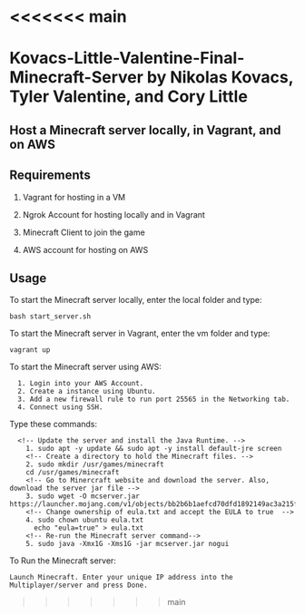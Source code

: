 <<<<<<< main
=======
# Kovacs-Little-Valentine-Final-Minecraft-Server by Nikolas Kovacs, Tyler Valentine, and Cory Little

## Host a Minecraft server locally, in Vagrant, and on AWS

## Requirements

1. Vagrant for hosting in a VM

2. Ngrok Account for hosting locally and in Vagrant

3. Minecraft Client to join the game

4. AWS account for hosting on AWS

## Usage

To start the Minecraft server locally, enter the local folder and type:

```
bash start_server.sh
```

To start the Minecraft server in Vagrant, enter the vm folder and type:

```
vagrant up
```

To start the Minecraft server using AWS:
```
  1. Login into your AWS Account.
  2. Create a instance using Ubuntu.
  3. Add a new firewall rule to run port 25565 in the Networking tab.
  4. Connect using SSH.
```
  Type these commands:
  ```
    <!-- Update the server and install the Java Runtime. -->
      1. sudo apt -y update && sudo apt -y install default-jre screen
      <!-- Create a directory to hold the Minecraft files. -->
      2. sudo mkdir /usr/games/minecraft
      cd /usr/games/minecraft
      <!-- Go to Minercraft website and download the server. Also, download the server jar file -->
      3. sudo wget -O mcserver.jar https://launcher.mojang.com/v1/objects/bb2b6b1aefcd70dfd1892149ac3a215f6c636b07/server.jar
      <!-- Change ownership of eula.txt and accept the EULA to true  -->
      4. sudo chown ubuntu eula.txt
        echo "eula=true" > eula.txt
      <!-- Re-run the Minecraft server command-->
      5. sudo java -Xmx1G -Xms1G -jar mcserver.jar nogui
```

  To Run the Minecraft server:
  ```
  Launch Minecraft. Enter your unique IP address into the Multiplayer/server and press Done.
```
>>>>>>> main
